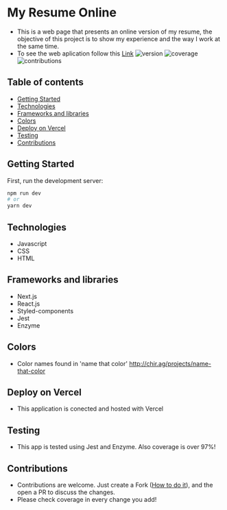 # My Resume Online
  * This is a web page that presents an online version of my resume, the objective of this project is to show my experience and the way I work at the same time.
  * To see the web aplication follow this [Link](https://my-resume-abuin-melisa.vercel.app/)
  ![version](https://img.shields.io/static/v1?label=version&message=v1.2&color=green) ![coverage](https://img.shields.io/static/v1?label=coverage&message=79%&color=green) ![contributions](https://img.shields.io/static/v1?label=contributions&message=welcome&color=green)

## Table of contents
* [Getting Started](#getting-started)
* [Technologies](#technologies)
* [Frameworks and libraries](#frameworks-and-libraries)
* [Colors](#Colors)
* [Deploy on Vercel](#deploy-on-vercel)
* [Testing](#testing)
* [Contributions](#contributions)

## Getting Started

First, run the development server:

```bash
npm run dev
# or
yarn dev
```

## Technologies 

- Javascript
- CSS
- HTML

## Frameworks and libraries

- Next.js
- React.js
- Styled-components
- Jest
- Enzyme

## Colors

- Color names found in 'name that color' http://chir.ag/projects/name-that-color

## Deploy on Vercel

- This application is conected and hosted with Vercel

## Testing

- This app is tested using Jest and Enzyme. Also coverage is over 97%!

## Contributions

* Contributions are welcome. Just create a Fork ([How to do it](http://kbroman.org/github_tutorial/pages/fork.html)), and the open a PR to discuss the changes.
* Please check coverage in every change you add!

